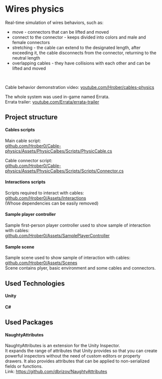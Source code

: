 # Wires physics
Real-time simulation of wires behaviors, such as:
- move - connectors  that can be lifted and moved
- connect to the connector - keeps divided into colors and male and female connectors 
- stretching - the cable can extend to the designated length, after exceeding it, the cable disconnects from the connector, returning to the neutral length
- overlapping cables - they have collisions with each other and can be lifted and moved

<br>

Cable behavior demonstration video: [youtube.com/Hrober/cables-physics](https://youtu.be/uCyIoAziExc)

The whole system was used in-game named Errata.<br>
Errata trailer: [youtube.com/Errata/errata-trailer](https://www.youtube.com/watch?v=JyS9zIQbpxQ)

## Project structure

#### Cables scripts

Main cable script:<br>
[github.com/Hrober0/Cable-physics/Assets/PhysicCalbes/Scripts/PhysicCable.cs](https://github.com/Hrober0/Cable-physics/blob/main/Assets/PhysicCalbes/Scripts/PhysicCable.cs)

Cable connector script:<br>
[github.com/Hrober0/Cable-physics/Assets/PhysicCalbes/Scripts/Scripts/Connector.cs](https://github.com/Hrober0/Cable-physics/blob/main/Assets/PhysicCalbes/Scripts/Connector.cs)

#### Interactions scripts
Scripts required to interact with cables:<br>
[github.com/Hrober0/Assets/Interactions](https://github.com/Hrober0/Cable-physics/tree/main/Assets/Interactions)<br>
(Whose dependencies can be easily removed)

#### Sample player controller
Sample first-person player controller used to show sample of interaction with cables:<br>
[github.com/Hrober0/Assets/SamplePlayerController](https://github.com/Hrober0/Cable-physics/tree/main/Assets/SamplePlayerController)

#### Sample scene
Sample scene used to show sample of interaction with cables:<br>
[github.com/Hrober0/Assets/Scenes](https://github.com/Hrober0/Cable-physics/tree/main/Assets/Scenes)<br>
Scene contains plyer, basic environment and some cables and connectors. 

## Used Technologies

#### Unity
#### C#


## Used Packages

#### NaughtyAttributes
NaughtyAttributes is an extension for the Unity Inspector.<br>
It expands the range of attributes that Unity provides so that you can create powerful inspectors without the need of custom editors or property drawers. It also provides attributes that can be applied to non-serialized fields or functions.<br>
Link: https://github.com/dbrizov/NaughtyAttributes
